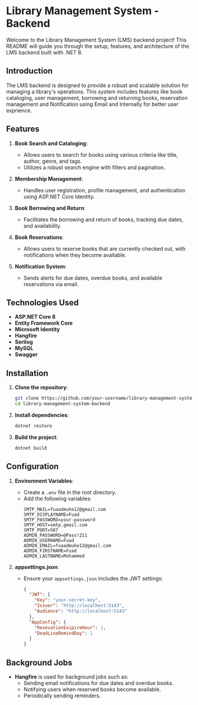 # Library Management System - Backend

Welcome to the Library Management System (LMS) backend project! This README will guide you through the setup, features, and architecture of the LMS backend built with .NET 8. 

## Introduction

The LMS backend is designed to provide a robust and scalable solution for managing a library's operations. This system includes features like book cataloging, user management, borrowing and returning books, reservation management and Notification using Email and Internally for better user exprience.

## Features

1. **Book Search and Cataloging**: 
   - Allows users to search for books using various criteria like title, author, genre, and tags.
   - Utilizes a robust search engine with filters and pagination.

2. **Membership Management**: 
   - Handles user registration, profile management, and authentication using ASP.NET Core Identity.

3. **Book Borrowing and Return**: 
   - Facilitates the borrowing and return of books, tracking due dates, and availability.

4. **Book Reservations**: 
   - Allows users to reserve books that are currently checked out, with notifications when they become available.

5. **Notification System**: 
   - Sends alerts for due dates, overdue books, and available reservations via email.

## Technologies Used

- **ASP.NET Core 8**
- **Entity Framework Core**
- **Microsoft Identity**
- **Hangfire**
- **Serilog**
- **MySQL**
- **Swagger**

## Installation

1. **Clone the repository**:
   ```sh
   git clone https://github.com/your-username/library-management-system-backend.git
   cd library-management-system-backend
   ```

2. **Install dependencies**:
   ```sh
   dotnet restore
   ```

3. **Build the project**:
   ```sh
   dotnet build
   ```

## Configuration

1. **Environment Variables**:
   - Create a `.env` file in the root directory.
   - Add the following variables:
     ```
     SMTP_MAIL=fuaadmuhe12@gmail.com
     SMTP_DISPLAYNAME=Fuad
     SMTP_PASSWORD=your-password
     SMTP_HOST=smtp.gmail.com
     SMTP_PORT=587
     ADMIN_PASSWORD=@Pass!211
     ADMIN_USERNAME=Fuad
     ADMIN_EMAIL=fuaadmuhe12@gmail.com
     ADMIN_FIRSTNAME=Fuad
     ADMIN_LASTNAME=Mohammed
     ```

2. **appsettings.json**:
   - Ensure your `appsettings.json` includes the JWT settings:
     ```json
     {
       "JWT": {
         "Key": "your-secret-key",
         "Issuer": "http://localhost:5143",
         "Audience": "http://localhost:5143"
       },
       "AppConfig": {
         "ResevationExipireHour": 1, 
         "DeadLineRemindDay": 1
       }
     }
     ```

## Background Jobs

- **Hangfire** is used for background jobs such as:
  - Sending email notifications for due dates and overdue books.
  - Notifying users when reserved books become available.
  - Periodically sending reminders.